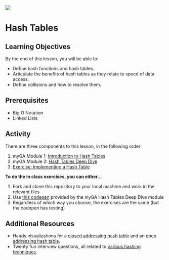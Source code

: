 ![](https://ga-dash.s3.amazonaws.com/production/assets/logo-9f88ae6c9c3871690e33280fcf557f33.png) 

# Hash Tables

## Learning Objectives
By the end of this lesson, you will be able to:
- Define hash functions and hash tables.
- Articulate the benefits of hash tables as they relate to speed of data access.
- Define collisions and how to resolve them.

## Prerequisites
* Big O Notation
* Linked Lists

## Activity

There are three components to this lesson, in the following order: 
1. myGA Module 1: [Introduction to Hash Tables](https://my.generalassemb.ly/activities/512)
2. myGA Module 2: [Hash Tables Deep Dive](https://my.generalassemb.ly/activities/761)
3. [Exercise: Implementing a Hash Table](/hashtable.js)

**To do the in class exercises, you can either...**

1. Fork and clone this repository to your local machine and work in the relevant files
1. Use [this codepen](https://codepen.io/GAmarketing/pen/ZPQZrx) provided by the myGA Hash Tables Deep Dive module
1. Regardless of which way you choose, the exercises are the same (but the codepen has testing)

## Additional Resources
- Handy visualizations for a [closed addressing hash table](https://www.cs.usfca.edu/~galles/visualization/OpenHash.html) and an [open addressing hash table](https://www.cs.usfca.edu/~galles/visualization/ClosedHash.html).
- Twenty fun interview questions, all related to [various hashing techniques](https://www.geeksforgeeks.org/top-20-hashing-technique-based-interview-questions/).
